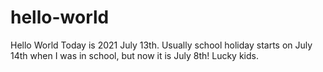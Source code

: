 # hello-world
Hello World
Today is 2021 July 13th. Usually school holiday starts on July 14th when I was in school, but now it is July 8th! Lucky kids.
